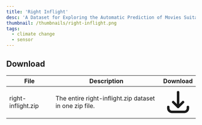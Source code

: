 ```yaml
---
title: 'Right Inflight'
desc: 'A Dataset for Exploring the Automatic Prediction of Movies Suitable for a Watching Situation.'
thumbnail: /thumbnails/right-inflight.png
tags:
  - climate change
  - sensor
---
```


## Download
| File | Description | Download
| --- | --- | :---: |
| right-inflight.zip  | The entire right-inflight.zip dataset in one zip file. |  [<svg xmlns="http://www.w3.org/2000/svg" class="h-6 w-6 m-0 inline-block" fill="none" viewBox="0 0 24 24" stroke="currentColor"><path stroke-linecap="round" stroke-linejoin="round" stroke-width="2" d="M4 16v1a3 3 0 003 3h10a3 3 0 003-3v-1m-4-4l-4 4m0 0l-4-4m4 4V4" /></svg>](https://zenodo.org/record/1118338#.XfjVIC2ZOqB) |